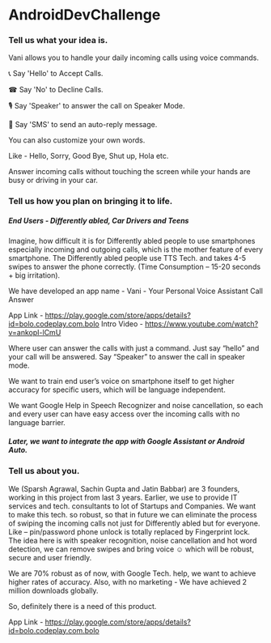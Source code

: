 # AndroidDevChallenge

### Tell us what your idea is. 

 Vani allows you to handle your daily incoming calls using voice commands.
 
 📞 Say 'Hello' to Accept Calls.
 
 ☎ Say 'No' to Decline Calls.
 
 🎙️ Say 'Speaker' to answer the call on Speaker Mode.
 
 🤳 Say 'SMS' to send an auto-reply message.
 
 You can also customize your own words.
 
 Like - Hello, Sorry, Good Bye, Shut up, Hola etc.
 
Answer incoming calls without touching the screen while your hands are busy or driving in your car.


### Tell us how you plan on bringing it to life. 
##### End Users - Differently abled, Car Drivers and Teens

Imagine, how difficult it is for Differently abled people to use smartphones especially incoming and outgoing calls, which is the mother feature of every smartphone. The Differently abled people use TTS Tech. and takes 4-5 swipes to answer the phone correctly. (Time Consumption – 15-20 seconds + big irritation).

We have developed an app name - Vani - Your Personal Voice Assistant Call Answer

App Link - https://play.google.com/store/apps/details?id=bolo.codeplay.com.bolo Intro Video - https://www.youtube.com/watch?v=ankopI-lCmU

Where user can answer the calls with just a command. Just say “hello” and your call will be answered. Say “Speaker” to answer the call in speaker mode.

We want to train end user’s voice on smartphone itself to get higher accuracy for specific users, which will be language independent.

We want Google Help in Speech Recognizer and noise cancellation, so each and every user can have easy access over the incoming calls with no language barrier.


##### Later, we want to integrate the app with Google Assistant or Android Auto.


### Tell us about you. 
 
 We (Sparsh Agrawal, Sachin Gupta and Jatin Babbar) are 3 founders, working in this project from last 3 years. Earlier, we use to provide IT services and tech. consultants to lot of Startups and Companies.
We want to make this tech. so robust, so that in future we can eliminate the process of swiping the incoming calls not just for Differently abled but for everyone. Like – pin/password phone unlock is totally replaced by Fingerprint lock.
The idea here is with speaker recognition, noise cancellation and hot word detection, we can remove swipes and bring voice ☺ which will be robust, secure and user friendly.

We are 70% robust as of now, with Google Tech. help, we want to achieve higher rates of accuracy. Also, with no marketing - We have achieved 2 million downloads globally.

So, definitely there is a need of this product.

App Link - https://play.google.com/store/apps/details?id=bolo.codeplay.com.bolo
